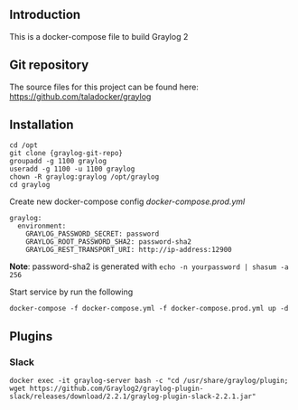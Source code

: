 ## Introduction
This is a docker-compose file to build Graylog 2

## Git repository
The source files for this project can be found here: https://github.com/taladocker/graylog

## Installation

```
cd /opt
git clone {graylog-git-repo}
groupadd -g 1100 graylog
useradd -g 1100 -u 1100 graylog
chown -R graylog:graylog /opt/graylog
cd graylog
```

Create new docker-compose config *docker-compose.prod.yml*

```
graylog:
  environment:
    GRAYLOG_PASSWORD_SECRET: password
    GRAYLOG_ROOT_PASSWORD_SHA2: password-sha2
    GRAYLOG_REST_TRANSPORT_URI: http://ip-address:12900
```

**Note**: password-sha2 is generated with `echo -n yourpassword | shasum -a 256`

Start service by run the following

```
docker-compose -f docker-compose.yml -f docker-compose.prod.yml up -d
```

## Plugins

### Slack

```
docker exec -it graylog-server bash -c "cd /usr/share/graylog/plugin; wget https://github.com/Graylog2/graylog-plugin-slack/releases/download/2.2.1/graylog-plugin-slack-2.2.1.jar"
```